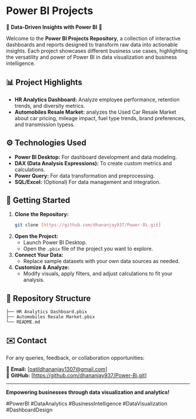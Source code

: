 # Power BI Projects

🚀 **Data-Driven Insights with Power BI** 🚀

Welcome to the **Power BI Projects Repository**, a collection of interactive dashboards and reports designed to transform raw data into actionable insights. Each project showcases different business use cases, highlighting the versatility and power of Power BI in data visualization and business intelligence.

## 📊 **Project Highlights**
- **HR Analytics Dashboard:** Analyze employee performance, retention trends, and diversity metrics.
- **Automobiles Resale Market:** analyzes the Used Car Resale Market  about car pricing, mileage impact, fuel type trends, brand preferences, and transmission typess.


## ⚙️ **Technologies Used**
- **Power BI Desktop:** For dashboard development and data modeling.
- **DAX (Data Analysis Expressions):** To create custom metrics and calculations.
- **Power Query:** For data transformation and preprocessing.
- **SQL/Excel:** (Optional) For data management and integration.

## 🚀 **Getting Started**
1. **Clone the Repository:**
   ```bash
   git clone [https://github.com/dhananjay937/Power-Bi.git]
   ```
2. **Open the Project:**
   - Launch Power BI Desktop.
   - Open the `.pbix` file of the project you want to explore.
3. **Connect Your Data:**
   - Replace sample datasets with your own data sources as needed.
4. **Customize & Analyze:**
   - Modify visuals, apply filters, and adjust calculations to fit your analysis.

## 📂 **Repository Structure**
```
├── HR Analytics Dashboard.pbix
├── Automobiles Resale Market.pbix
└── README.md
```

## ✉️ **Contact**
For any queries, feedback, or collaboration opportunities:

📧 **Email:** [patildhananjay1307@gmail.com]  
🔗 **GitHub:** [https://github.com/dhananjay937/Power-Bi.git]

---

**Empowering businesses through data visualization and analytics!**  

#PowerBI #DataAnalytics #BusinessIntelligence #DataVisualization #DashboardDesign

